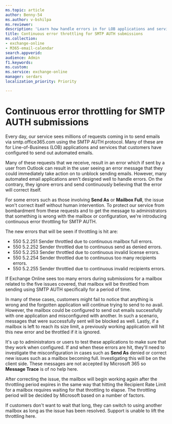 ```yaml
---
ms.topic: article
author: Benny-54
ms.author: v-bshilpa
ms.reviewer: 
description: 'Learn how handle errors in for LOB applications and services that customers have configured to send out automated emails.'
title: Continuous error throttling for SMTP AUTH submissions 
ms.collection: 
- exchange-online
- M365-email-calendar
search.appverid:
audience: Admin
f1.keywords:
ms.custom: 
ms.service: exchange-online
manager: serdars
localization_priority: Priority

---
```


# Continuous error throttling for SMTP AUTH submissions

Every day, our service sees millions of requests coming in to send emails via smtp.office365.com using the SMTP AUTH protocol. Many of these are for Line-of-Business (LOB) applications and services that customers have configured to send out automated emails.

Many of these requests that we receive, result in an error which if sent by a user from Outlook can result in the user seeing an error message that they could immediately take action on to unblock sending emails. However, many automated email applications aren't designed well to handle errors. On the contrary, they ignore errors and send continuously believing that the error will correct itself. 

For some errors such as those involving **Send As** or **Mailbox Full**, the issue won't correct itself without human intervention. To protect our service from bombardment from these requests and to get the message to administrators that something is wrong with the mailbox or configuration, we're introducing continuous error throttling for SMTP AUTH.

The new errors that will be seen if throttling is hit are:

- 550 5.2.251 Sender throttled due to continuous mailbox full errors.
- 550 5.2.252 Sender throttled due to continuous send as denied errors.
- 550 5.2.253 Sender throttled due to continuous invalid license errors.
- 550 5.2.254 Sender throttled due to continuous too many recipients errors.
- 550 5.2.255 Sender throttled due to continuous invalid recipients errors.

If Exchange Online sees too many errors during submissions for a mailbox related to the five issues covered, that mailbox will be throttled from sending using SMTP AUTH specifically for a period of time.

In many of these cases, customers might fail to notice that anything is wrong and the forgotten application will continue trying to send to no avail. However, the mailbox could be configured to send out emails successfully with one application and misconfigured with another. In such a scenario, messages that were successfully sent will be blocked as well. Lastly, if a mailbox is left to reach its size limit, a previously working application will hit this new error and be throttled if it is ignored.

It's up to administrators or users to test these applications to make sure that they work when configured. If and when these errors are hit, they'll need to investigate the misconfiguration in cases such as **Send As** denied or correct new issues such as a mailbox becoming full. Investigating this will be on the client side. These messages are not accepted by Microsoft 365 so **Message Trace** is of no help here.

After correcting the issue, the mailbox will begin working again after the throttling period expires in the same way that hitting the Recipient Rate Limit for a mailbox requires waiting for that throttling to elapse. The throttling period will be decided by Microsoft based on a number of factors.

If customers don't want to wait that long, they can switch to using another mailbox as long as the issue has been resolved. Support is unable to lift the throttling here.

